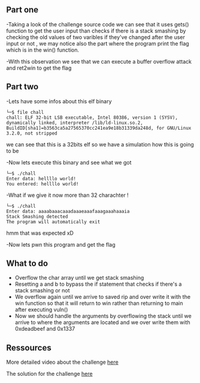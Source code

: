 ## Part one 

-Taking a look of the challenge source code we can see that it uses gets() function to get the user input than checks if there is a stack smashing by checking the old values of two varibles if they've changed after the user input or not , we may notice also the part where the program print the flag which is in the win() function.

-With this observation we see that we can execute a buffer overflow attack and ret2win to get the flag

## Part two

-Lets have some infos about this elf binary 
``` 
└─$ file chall
chall: ELF 32-bit LSB executable, Intel 80386, version 1 (SYSV), dynamically linked, interpreter /lib/ld-linux.so.2, BuildID[sha1]=b3563ca5a27565370cc241ea9e18b31339da248d, for GNU/Linux 3.2.0, not stripped
```
we can see that this is a 32bits elf so we have a simulation how this is going to be

-Now lets execute this binary and see what we got
```
└─$ ./chall
Enter data: hellllo world!
You entered: hellllo world!
``` 
-What if we give it now more than 32 charachter !
```
└─$ ./chall  
Enter data: aaaabaaacaaadaaaeaaafaaagaaahaaaia
Stack Smashing detected
The program will automatically exit
```
hmm that was expected xD

-Now lets pwn this program and get the flag 

## What to do 

- Overflow the char array until we get stack smashing 
- Resetting a and b to bypass the if statement that checks if there's a stack smashing or not 
- We overflow again until we arrive to saved rip and over write it with the win function so that it will return to win rather than returning to main after executing vuln()
- Now we should handle the arguments by overflowing the stack until we arrive to where the arguments are located and we over write them with 0xdeadbeef and 0x1337

## Ressources

More detailed video about the challenge [here](https://www.youtube.com/watch?v=vO1Uj2v3r7I)

The solution for the challenge [here](https://github.com/Younesfdj/Write-ups/blob/main/Hack.INI-2K23/Pwn/32bits_call_convo/exploit.py)

